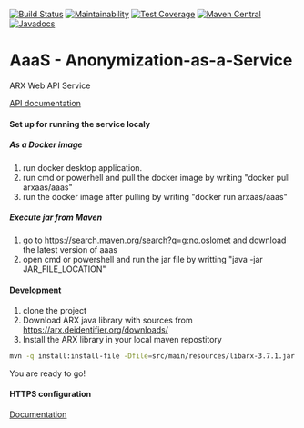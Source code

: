 [![Build Status](https://travis-ci.com/oslomet-arx-as-a-service/AaaS.svg?branch=master)](https://travis-ci.com/oslomet-arx-as-a-service/AaaS)
[![Maintainability](https://api.codeclimate.com/v1/badges/a0aefdc9490c1ec63a5b/maintainability)](https://codeclimate.com/github/oslomet-arx-as-a-service/ARXaaS/maintainability)
[![Test Coverage](https://api.codeclimate.com/v1/badges/a0aefdc9490c1ec63a5b/test_coverage)](https://codeclimate.com/github/oslomet-arx-as-a-service/ARXaaS/test_coverage)
[![Maven Central](https://img.shields.io/maven-central/v/no.oslomet/aaas.svg?label=Maven%20Central)](https://search.maven.org/search?q=g:%22no.oslomet%22%20AND%20a:%22aaas%22)
[![Javadocs](http://javadoc.io/badge/no.oslomet/aaas.svg)](http://javadoc.io/doc/no.oslomet/aaas)

# AaaS - Anonymization-as-a-Service

ARX Web API Service

[API documentation](https://oslomet-arx-as-a-service.github.io/AaaS/)

#### Set up for running the service localy
##### As a Docker image
1. run docker desktop application.
2. run cmd or powerhell  and pull the docker image by writing "docker pull arxaas/aaas"
3. run the docker image after pulling by writing "docker run arxaas/aaas"

##### Execute jar from Maven
1. go to https://search.maven.org/search?q=g:no.oslomet and download the latest version of aaas
2. open cmd or powershell and run the jar file by writting "java -jar JAR_FILE_LOCATION"

#### Development

1. clone the project
2. Download ARX java library with sources from https://arx.deidentifier.org/downloads/
3. Install the ARX library in your local maven repostitory
```bash
mvn -q install:install-file -Dfile=src/main/resources/libarx-3.7.1.jar -DgroupId=org.deidentifier -DartifactId=libarx -Dversion=3.7.1 -Dpackaging=jar
```

You are ready to go!

#### HTTPS configuration

[Documentation](READMEHTTPS.md)
